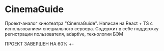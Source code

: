 # CinemaGuide
Проект-аналог кинотеатра "CinemaGuide". Написан на React + TS с использованием специального сервера. Содержит в себе поддержку регистрации пользователя, adaptive, технологии БЭМ

ПРОЕКТ ЗАВЕРШЕН НА 60% +-
